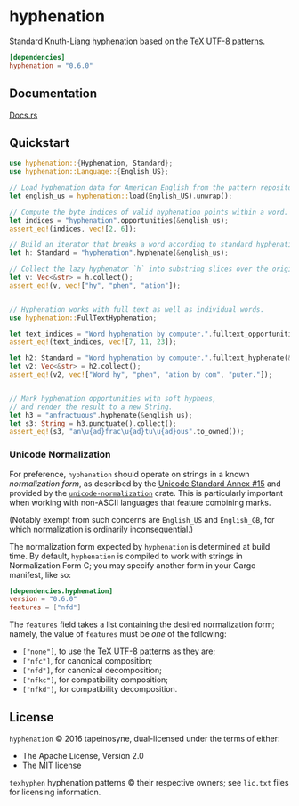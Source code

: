 # hyphenation

Standard Knuth-Liang hyphenation based on the [TeX UTF-8 patterns](http://www.ctan.org/tex-archive/language/hyph-utf8).

```toml
[dependencies]
hyphenation = "0.6.0"
```


## Documentation

[Docs.rs](https://docs.rs/hyphenation)


## Quickstart

```rust
use hyphenation::{Hyphenation, Standard};
use hyphenation::Language::{English_US};

// Load hyphenation data for American English from the pattern repository.
let english_us = hyphenation::load(English_US).unwrap();

// Compute the byte indices of valid hyphenation points within a word.
let indices = "hyphenation".opportunities(&english_us);
assert_eq!(indices, vec![2, 6]);

// Build an iterator that breaks a word according to standard hyphenation practices.
let h: Standard = "hyphenation".hyphenate(&english_us);

// Collect the lazy hyphenator `h` into substring slices over the original string.
let v: Vec<&str> = h.collect();
assert_eq!(v, vec!["hy", "phen", "ation"]);


// Hyphenation works with full text as well as individual words.
use hyphenation::FullTextHyphenation;

let text_indices = "Word hyphenation by computer.".fulltext_opportunities(&english_us);
assert_eq!(text_indices, vec![7, 11, 23]);

let h2: Standard = "Word hyphenation by computer.".fulltext_hyphenate(&english_us);
let v2: Vec<&str> = h2.collect();
assert_eq!(v2, vec!["Word hy", "phen", "ation by com", "puter."]);


// Mark hyphenation opportunities with soft hyphens,
// and render the result to a new String.
let h3 = "anfractuous".hyphenate(&english_us);
let s3: String = h3.punctuate().collect();
assert_eq!(s3, "an\u{ad}frac\u{ad}tu\u{ad}ous".to_owned());
```


### Unicode Normalization

For preference, `hyphenation` should operate on strings in a known *normalization form*, as described by the [Unicode Standard Annex #15](http://unicode.org/reports/tr15/) and provided by the [`unicode-normalization`](https://github.com/unicode-rs/unicode-normalization) crate. This is particularly important when working with non-ASCII languages that feature combining marks.

(Notably exempt from such concerns are `English_US` and `English_GB`, for which normalization is ordinarily inconsequential.)

The normalization form expected by `hyphenation` is determined at build time. By default, `hyphenation` is compiled to work with strings in Normalization Form C; you may specify another form in your Cargo manifest, like so:

```toml
[dependencies.hyphenation]
version = "0.6.0"
features = ["nfd"]
```

The `features` field takes a list containing the desired normalization form; namely, the value of `features` must be *one* of the following:

- `["none"]`, to use the [TeX UTF-8 patterns](http://www.ctan.org/tex-archive/language/hyph-utf8) as they are;
- `["nfc"]`, for canonical composition;
- `["nfd"]`, for canonical decomposition;
- `["nfkc"]`, for compatibility composition;
- `["nfkd"]`, for compatibility decomposition.


## License

`hyphenation` © 2016 tapeinosyne, dual-licensed under the terms of either:
  - The Apache License, Version 2.0
  - The MIT license

`texhyphen` hyphenation patterns © their respective owners; see `lic.txt` files for licensing information.
